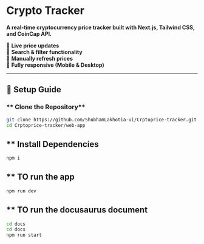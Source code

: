 # Crypto Tracker

**A real-time cryptocurrency price tracker built with Next.js, Tailwind CSS, and CoinCap API.**

🔹 **Live price updates**  
🔹 **Search & filter functionality**  
🔹 **Manually refresh prices**  
🔹 **Fully responsive (Mobile & Desktop)**

---

## **📌 Setup Guide**

### ** Clone the Repository**

```sh
git clone https://github.com/ShubhamLakhotia-ui/Crptoprice-tracker.git
cd Crptoprice-tracker/web-app
```

## \*\* Install Dependencies

```sh
npm i

```

## \*\* TO run the app

```sh
npm run dev

```

## \*\* TO run the docusaurus document

```sh
cd docs
cd docs
npm run start
```
